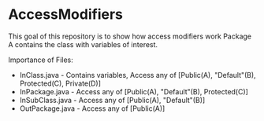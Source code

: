 # AccessModifiers

This goal of this repository is to show how access modifiers work
Package A contains the class with variables of interest.

Importance of Files:
- InClass.java - Contains variables, Access any of [Public(A), "Default"(B), Protected(C), Private(D)]
- InPackage.java - Access any of [Public(A), "Default"(B), Protected(C)]
- InSubClass.java - Access any of [Public(A), "Default"(B)]
- OutPackage.java - Access any of [Public(A)]

